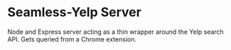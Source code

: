 Seamless-Yelp Server
========
Node and Express server acting as a thin wrapper around the Yelp search API. Gets queried from a Chrome extension.

